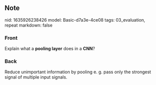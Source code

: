 ## Note
nid: 1635926238426
model: Basic-d7a3e-4ce08
tags: 03_evaluation, repeat
markdown: false

### Front
Explain what a <b>pooling layer</b> does in a <b>CNN</b>?

### Back
Reduce unimportant information by pooling e. g. pass only the strongest signal of multiple input signals.
